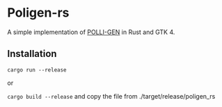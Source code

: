 # Poligen-rs
A simple implementation of [POLLI-GEN](https://github.com/Tolerable/POLLI-GEN) in Rust and GTK 4.

## Installation
`cargo run --release`

or

`cargo build --release` and copy the file from ./target/release/poligen_rs